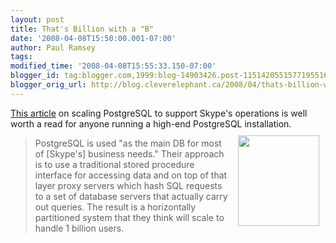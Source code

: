 ```yaml
---
layout: post
title: That's Billion with a "B"
date: '2008-04-08T15:50:00.001-07:00'
author: Paul Ramsey
tags: 
modified_time: '2008-04-08T15:55:33.150-07:00'
blogger_id: tag:blogger.com,1999:blog-14903426.post-1151420551577195516
blogger_orig_url: http://blog.cleverelephant.ca/2008/04/thats-billion-with-b.html
---
```


[This article](http://highscalability.com/skype-plans-postgresql-scale-1-billion-users) on scaling PostgreSQL to support Skype's operations is well worth a read for anyone running a high-end PostgreSQL installation.<img src="http://www.objects-of-design.com/UploadImages/ProductImages/LargeImages/Letter-B-260.jpg" width="130" height="145" style="float:right;padding:10px;" />

> PostgreSQL is used "as the main DB for most of [Skype's] business needs." Their approach is to use a traditional stored procedure interface for accessing data and on top of that layer proxy servers which hash SQL requests to a set of database servers that actually carry out queries. The result is a horizontally partitioned system that they think will scale to handle 1 billion users.

